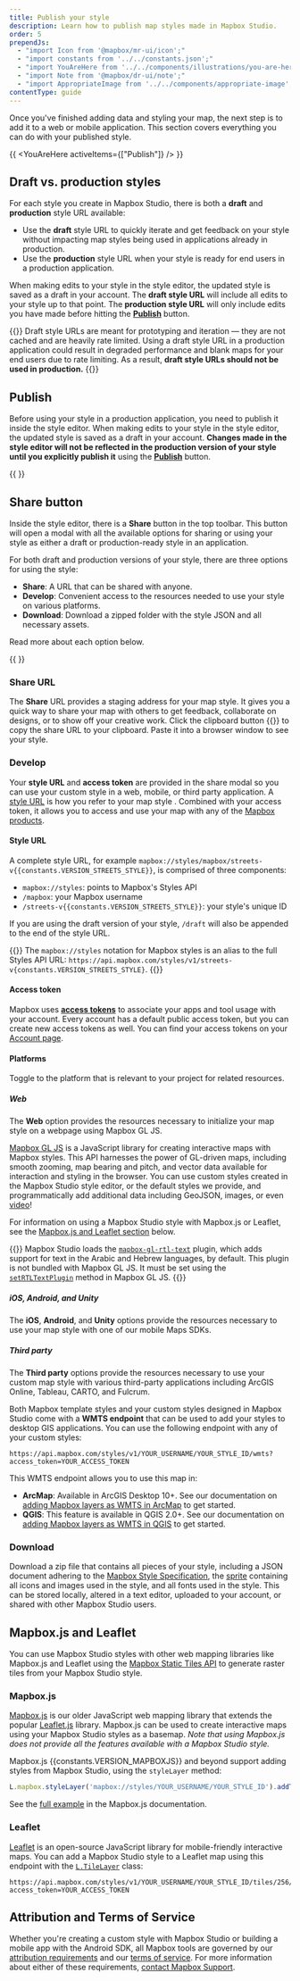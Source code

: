 ```yaml
---
title: Publish your style
description: Learn how to publish map styles made in Mapbox Studio.
order: 5
prependJs:
  - "import Icon from '@mapbox/mr-ui/icon';"
  - "import constants from '../../constants.json';"
  - "import YouAreHere from '../../components/illustrations/you-are-here';"
  - "import Note from '@mapbox/dr-ui/note';"
  - "import AppropriateImage from '../../components/appropriate-image';"
contentType: guide
---
```


<p className="txt-l">Once you've finished adding data and styling your map, the next step is to add it to a web or mobile application. This section covers everything you can do with your published style.</p>

{{
  <YouAreHere
    activeItems={["Publish"]}
  />
}}

## Draft vs. production styles

For each style you create in Mapbox Studio, there is both a **draft** and **production** style URL available:
- Use the **draft** style URL to quickly iterate and get feedback on your style without impacting map styles being used in applications already in production.
- Use the **production** style URL when your style is ready for end users in a production application.

When making edits to your style in the style editor, the updated style is saved as a draft in your account. The **draft style URL** will include all edits to your style up to that point. The **production style URL** will only include edits you have made before hitting the [**Publish**](#publish) button.

{{<Note title="Do not use draft styles in production applications" theme="warning">}}
Draft style URLs are meant for prototyping and iteration &mdash; they are not cached and are heavily rate limited. Using a draft style URL in a production application could result in degraded performance and blank maps for your end users due to rate limiting. As a result, **draft style URLs should not be used in production.**
{{</Note>}}

<!-- add toggle video -->

## Publish

Before using your style in a production application, you need to publish it inside the style editor. When making edits to your style in the style editor, the updated style is saved as a draft in your account. **Changes made in the style editor will not be reflected in the production version of your style until you explicitly publish it** using the [**Publish**](/studio-manual/reference/styles/#publish-style) button.

{{
  <AppropriateImage
    imageId="overview-publish-share-production"
    alt="publish modal"
  />
}}


## Share button

Inside the style editor, there is a **Share** button in the top toolbar. This button will open a modal with all the available options for sharing or using your style as either a draft or production-ready style in an application.

For both draft and production versions of your style, there are three options for using the style:

- **Share**: A URL that can be shared with anyone.
- **Develop**: Convenient access to the resources needed to use your style on various platforms.
- **Download**: Download a zipped folder with the style JSON and all necessary assets.

Read more about each option below.

{{
  <AppropriateImage
    imageId="overview-publish-share-draft"
    alt="screenshot of the share and use modal"
  />
}}

### Share URL

The **Share**  URL provides a staging address for your map style. It gives you a quick way to share your map with others to get feedback, collaborate on designs, or to show off your creative work. Click the clipboard button {{<Icon name='clipboard' inline={true} />}} to copy the share URL to your clipboard. Paste it into a browser window to see your style.

### Develop

Your **style URL** and **access token** are provided in the share modal so you can use your custom style in a web, mobile, or third party application. A [style URL](https://docs.mapbox.com/help/glossary/style-url/) is how you refer to your map style . Combined with your access token, it allows you to access and use your map with any of the [Mapbox products](https://docs.mapbox.com/).

#### Style URL

A complete style URL, for example `mapbox://styles/mapbox/streets-v{{constants.VERSION_STREETS_STYLE}}`, is comprised of three components:

- `mapbox://styles`: points to Mapbox's Styles API
- `/mapbox`: your Mapbox username
- `/streets-v{{constants.VERSION_STREETS_STYLE}}`: your style's unique ID

If you are using the draft version of your style, `/draft`  will also be appended to the end of the style URL.

{{<Note>}}
The `mapbox://styles` notation for Mapbox styles is an alias to the full Styles API URL: `https://api.mapbox.com/styles/v1/streets-v{constants.VERSION_STREETS_STYLE}`.
{{</Note>}}

#### Access token

Mapbox uses [**access tokens**](https://docs.mapbox.com/help/glossary/access-token) to associate your apps and tool usage with your account. Every account has a default public access token, but you can create new access tokens as well. You can find your access tokens on your [Account page](https://account.mapbox.com).

#### Platforms

Toggle to the platform that is relevant to your project for related resources.

##### Web

The **Web** option provides the resources necessary to initialize your map style on a webpage using Mapbox GL JS.

[Mapbox GL JS](https://www.mapbox.com/mapbox-gl-js) is a JavaScript library for creating interactive maps with Mapbox styles. This API harnesses the power of GL-driven maps, including smooth zooming, map bearing and pitch, and vector data available for interaction and styling in the browser. You can use custom styles created in the Mapbox Studio style editor, or the default styles we provide, and programmatically add additional data including GeoJSON, images, or even [video](https://docs.mapbox.com/mapbox-gl-js/example/video-on-a-map/)!

For information on using a Mapbox Studio style with Mapbox.js or Leaflet, see the [Mapbox.js and Leaflet section](#mapboxjs-and-leaflet) below.

{{<Note title="Right-to-left support in Mapbox GL JS">}}
Mapbox Studio loads the [`mapbox-gl-rtl-text`](https://github.com/mapbox/mapbox-gl-rtl-text) plugin, which adds support for text in the Arabic and Hebrew languages, by default. This plugin is not bundled with Mapbox GL JS. It must be set using the [`setRTLTextPlugin`](https://docs.mapbox.com/mapbox-gl-js/api/#setrtltextplugin) method in Mapbox GL JS.
{{</Note>}}

##### iOS, Android, and Unity

The **iOS**, **Android**, and **Unity** options provide the resources necessary to use your map style with one of our mobile Maps SDKs.

##### Third party

The **Third party** options provide the resources necessary to use your custom map style with various third-party applications including ArcGIS Online, Tableau, CARTO, and Fulcrum.

Both Mapbox template styles and your custom styles designed in Mapbox Studio come with a **WMTS endpoint** that can be used to add your styles to desktop GIS applications. You can use the following endpoint with any of your custom styles:

```
https://api.mapbox.com/styles/v1/YOUR_USERNAME/YOUR_STYLE_ID/wmts?access_token=YOUR_ACCESS_TOKEN
```

This WMTS endpoint allows you to use this map in:

- **ArcMap**: Available in ArcGIS Desktop 10+. See our documentation on [adding Mapbox layers as WMTS in ArcMap](https://docs.mapbox.com/help/tutorials/mapbox-arcgis-qgis/#add-mapbox-maps-in-arcmap) to get started.
- **QGIS**: This feature is available in QGIS 2.0+. See our documentation on [adding Mapbox layers as WMTS in QGIS](https://docs.mapbox.com/help/tutorials/mapbox-arcgis-qgis/#add-mapbox-maps-in-qgis) to get started.

### Download

Download a zip file that contains all pieces of your style, including a JSON document adhering to the [Mapbox Style Specification](https://docs.mapbox.com/mapbox-gl-js/style-spec/), the [sprite](https://docs.mapbox.com/help/glossary/sprite) containing all icons and images used in the style, and all fonts used in the style. This can be stored locally, altered in a text editor, uploaded to your account, or shared with other Mapbox Studio users.


## Mapbox.js and Leaflet

You can use Mapbox Studio styles with other web mapping libraries like Mapbox.js and Leaflet using the [Mapbox Static Tiles API](https://docs.mapbox.com/api/maps/#static-tiles) to generate raster tiles from your Mapbox Studio style.

### Mapbox.js

[Mapbox.js](https://docs.mapbox.com/mapbox.js) is our older JavaScript web mapping library that extends the popular [Leaflet.js](http://leafletjs.com) library. Mapbox.js can be used to create interactive maps using your Mapbox Studio styles as a basemap. _Note that using Mapbox.js does not provide all the features available with a Mapbox Studio style._

Mapbox.js {{constants.VERSION_MAPBOXJS}} and beyond support adding styles from Mapbox Studio, using the `styleLayer` method:

```js
L.mapbox.styleLayer('mapbox://styles/YOUR_USERNAME/YOUR_STYLE_ID').addTo(map);
```

See the [full example](https://docs.mapbox.com/mapbox.js/example/v1.0.0/stylelayer/) in the Mapbox.js documentation.


### Leaflet

[Leaflet](https://leafletjs.com/) is an open-source JavaScript library for mobile-friendly interactive maps. You can add a Mapbox Studio style to a Leaflet map using this endpoint with the [`L.TileLayer`](https://leafletjs.com/reference-1.3.2.html#tilelayer) class:

```
https://api.mapbox.com/styles/v1/YOUR_USERNAME/YOUR_STYLE_ID/tiles/256/{z}/{x}/{y}?access_token=YOUR_ACCESS_TOKEN
```


## Attribution and Terms of Service

Whether you're creating a custom style with Mapbox Studio or building a mobile app with the Android SDK, all Mapbox tools are governed by our [attribution requirements](https://docs.mapbox.com/help/how-mapbox-works/attribution/) and our [terms of service](https://www.mapbox.com/tos). For more information about either of these requirements, [contact Mapbox Support](https://support.mapbox.com).
